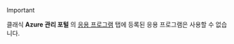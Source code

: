 > [!IMPORTANT]
> 클래식 **Azure 관리 포털** 의 [응용 프로그램](https://manage.windowsazure.com/) 탭에 등록된 응용 프로그램은 사용할 수 없습니다.
> 
> 



<!--HONumber=Dec16_HO5-->


